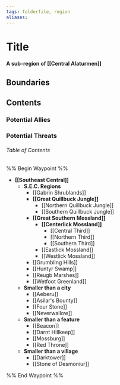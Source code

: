 ```yaml
---
tags: folderfile, region
aliases:
---
```

# Title
#### A sub-region of [[Central Alaturmen]]
## Boundaries
## Contents
### Potential Allies
### Potential Threats
###### Table of Contents
%% Begin Waypoint %%
- **[[Southeast Central]]**
	- **S.E.C. Regions**
		- [[Gabrin Shrublands]]
		- **[[Great Quillbuck Jungle]]**
			- [[Northern Quillbuck Jungle]]
			- [[Southern Quillbuck Jungle]]
		- **[[Great Southern Mossland]]**
			- **[[Centerlick Mossland]]**
				- [[Central Third]]
				- [[Northern Third]]
				- [[Southern Third]]
			- [[Eastlick Mossland]]
			- [[Westlick Mossland]]
		- [[Grumbling Hills]]
		- [[Huntyr Swamp]]
		- [[Reugb Marshes]]
		- [[Wetfoot Greenland]]
	- **Smaller than a city**
		- [[Aeberu]]
		- [[Asilar's Bounty]]
		- [[Four Stone]]
		- [[Neverwallow]]
	- **Smaller than a feature**
		- [[Beacon]]
		- [[Darnt Hillkeep]]
		- [[Mossburg]]
		- [[Red Throne]]
	- **Smaller than a village**
		- [[Darktower]]
		- [[Stone of Desmoniur]]

%% End Waypoint %%
